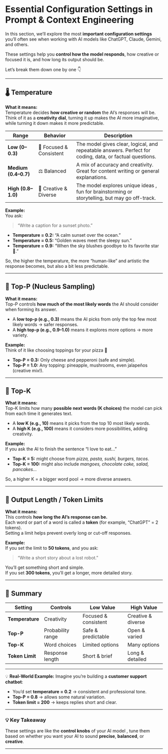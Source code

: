 #  Essential Configuration Settings in Prompt & Context Engineering

  
In this section, we’ll explore the most **important configuration settings** you’ll often see when working with AI models like ChatGPT, Claude, Gemini, and others.  

These settings help you **control how the model responds**, how creative or focused it is, and how long its output should be.  

Let’s break them down one by one 👇

---

## **🌡️ Temperature**

**What it means:**  
Temperature decides **how creative or random** the AI’s responses will be.  
Think of it as a **creativity dial**, turning it up makes the AI more imaginative, while turning it down makes it more predictable.

| Range | Behavior | Description |
|--------|------------|-------------|
| **Low (0–0.3)** | 🎯 Focused & Consistent | The model gives clear, logical, and repeatable answers. Perfect for coding, data, or factual questions. |
| **Medium (0.4–0.7)** | ⚖️ Balanced | A mix of accuracy and creativity. Great for content writing or general explanations. |
| **High (0.8–1.0)** | 🎨 Creative & Diverse | The model explores unique ideas , fun for brainstorming or storytelling, but may go off-track. |

**Example:**  
You ask:  
> “Write a caption for a sunset photo.”

- **Temperature = 0.2:** “A calm sunset over the ocean.”  
- **Temperature = 0.5:** “Golden waves meet the sleepy sun.”  
- **Temperature = 0.9:** “When the sky blushes goodbye to its favorite star 🌅.”  

So, the higher the temperature, the more “human-like” and artistic the response becomes, but also a bit less predictable.

---

## **🎯 Top-P (Nucleus Sampling)**

**What it means:**  
Top-P controls **how much of the most likely words** the AI should consider when forming its answer.  
- A **low top-p (e.g., 0.3)** means the AI picks from only the top few most likely words → safer responses.  
- A **high top-p (e.g., 0.9–1.0)** means it explores more options → more variety.

**Example:**  
Think of it like choosing toppings for your pizza 🍕  
- **Top-P = 0.3:** Only cheese and pepperoni (safe and simple).  
- **Top-P = 1.0:** Any topping: pineapple, mushrooms, even jalapeños (creative mix!).

---

## **🔢 Top-K**

**What it means:**  
Top-K limits how many **possible next words (K choices)** the model can pick from each time it generates text.  
- A **low K (e.g., 10)** means it picks from the top 10 most likely words.  
- A **high K (e.g., 100)** means it considers more possibilities, adding creativity.

**Example:**  
If you ask the AI to finish the sentence “I love to eat…”
- **Top-K = 5:** might choose from *pizza, pasta, sushi, burgers, tacos*.  
- **Top-K = 100:** might also include *mangoes, chocolate cake, salad, pancakes…*  

So, a higher K = a bigger word pool → more diverse answers.

---

## **🧾 Output Length / Token Limits**

**What it means:**  
This controls **how long the AI’s response can be.**  
Each word or part of a word is called a **token** (for example, “ChatGPT” = 2 tokens).  
Setting a limit helps prevent overly long or cut-off responses.

**Example:**  
If you set the limit to **50 tokens**, and you ask:  
> “Write a short story about a lost robot.”  

You’ll get something short and simple.  
If you set **300 tokens**, you’ll get a longer, more detailed story.

---

## 🧩 Summary

| Setting | Controls | Low Value | High Value |
|----------|-----------|------------|-------------|
| **Temperature** | Creativity | Focused & consistent | Creative & diverse |
| **Top-P** | Probability range | Safe & predictable | Open & varied |
| **Top-K** | Word choices | Limited options | Many options |
| **Token Limit** | Response length | Short & brief | Long & detailed |

---

💡 **Real-World Example:**
Imagine you’re building a **customer support chatbot**:
- You’d set **temperature = 0.2** → consistent and professional tone.  
- **Top-P = 0.8** → allows some natural variation.  
- **Token limit = 200** → keeps replies short and clear.

---

### 💡 Key Takeaway
These settings are like the **control knobs** of your AI model ,
tune them based on whether you want your AI to sound **precise**, **balanced**, or **creative**.

---
